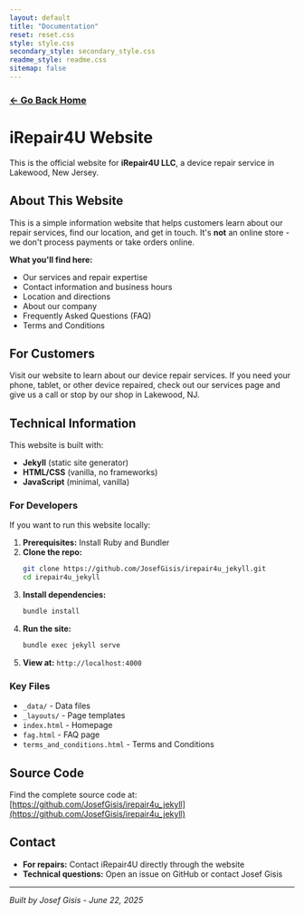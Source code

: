 ```yaml
---
layout: default
title: "Documentation"
reset: reset.css
style: style.css
secondary_style: secondary_style.css
readme_style: readme.css
sitemap: false
---
```


### [<- Go Back Home](/)

# iRepair4U Website

This is the official website for **iRepair4U LLC**, a device repair service in Lakewood, New Jersey.

## About This Website

This is a simple information website that helps customers learn about our repair services, find our location, and get in touch. It's **not** an online store - we don't process payments or take orders online.

**What you'll find here:**

-   Our services and repair expertise
-   Contact information and business hours
-   Location and directions
-   About our company
-   Frequently Asked Questions (FAQ)
-   Terms and Conditions

## For Customers

Visit our website to learn about our device repair services. If you need your phone, tablet, or other device repaired, check out our services page and give us a call or stop by our shop in Lakewood, NJ.

## Technical Information

This website is built with:

-   **Jekyll** (static site generator)
-   **HTML/CSS** (vanilla, no frameworks)
-   **JavaScript** (minimal, vanilla)

### For Developers

If you want to run this website locally:

1. **Prerequisites:** Install Ruby and Bundler
2. **Clone the repo:**
    ```bash
    git clone https://github.com/JosefGisis/irepair4u_jekyll.git
    cd irepair4u_jekyll
    ```
3. **Install dependencies:**
    ```bash
    bundle install
    ```
4. **Run the site:**
    ```bash
    bundle exec jekyll serve
    ```
5. **View at:** `http://localhost:4000`

### Key Files

-   `_data/` - Data files
-   `_layouts/` - Page templates
-   `index.html` - Homepage
-   `fag.html` - FAQ page
-   `terms_and_conditions.html` - Terms and Conditions

## Source Code

Find the complete source code at: [https://github.com/JosefGisis/irepair4u_jekyll](https://github.com/JosefGisis/irepair4u_jekyll)

## Contact

-   **For repairs:** Contact iRepair4U directly through the website
-   **Technical questions:** Open an issue on GitHub or contact Josef Gisis

---

_Built by Josef Gisis - June 22, 2025_
